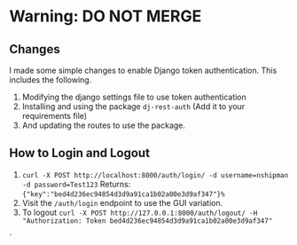 # Warning: DO NOT MERGE

## Changes
I made some simple changes to enable Django token authentication. 
This includes the following.

1. Modifying the django settings file to use token authentication
2. Installing and using the package `dj-rest-auth` (Add it to your requirements file)
3. And updating the routes to use the package.

## How to Login and Logout
1. `curl -X POST http://localhost:8000/auth/login/ -d username=nshipman -d password=Test123` Returns: `{"key":"bed4d236ec94854d3d9a91ca1b02a00e3d9af347"}%`
2. Visit the `/auth/login` endpoint to use the GUI variation.
3. To logout `curl -X POST http://127.0.0.1:8000/auth/logout/ -H "Authorization: Token bed4d236ec94854d3d9a91ca1b02a00e3d9af347"`


`